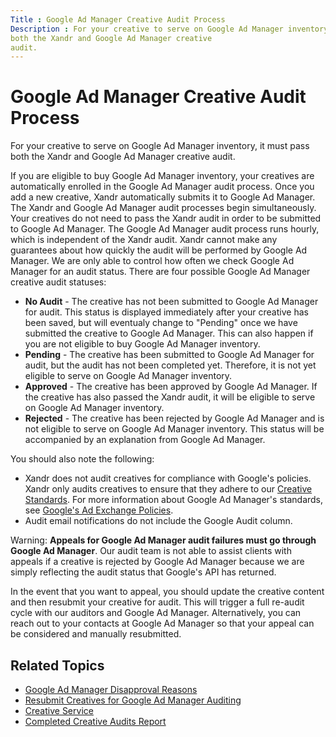 ```yaml
---
Title : Google Ad Manager Creative Audit Process
Description : For your creative to serve on Google Ad Manager inventory, it must pass
both the Xandr and Google Ad Manager creative
audit.
---
```



# Google Ad Manager Creative Audit Process



For your creative to serve on Google Ad Manager inventory, it must pass
both the Xandr and Google Ad Manager creative
audit.



If you are eligible to buy Google Ad Manager inventory, your creatives
are automatically enrolled in the Google Ad Manager audit process. Once
you add a new creative, Xandr automatically
submits it to Google Ad Manager. The Xandr and
Google Ad Manager audit processes begin simultaneously. Your creatives
do not need to pass the Xandr audit in order to
be submitted to Google Ad Manager. The Google Ad Manager audit process
runs hourly, which is independent of the Xandr
audit. Xandr cannot make any guarantees about
how quickly the audit will be performed by Google Ad Manager. We are
only able to control how often we check Google Ad Manager for an audit
status. There are four possible Google Ad Manager creative audit
statuses:

- **No Audit** - The creative has not been submitted to Google Ad
  Manager for audit. This status is displayed immediately after your
  creative has been saved, but will eventualy change to "Pending" once
  we have submitted the creative to Google Ad Manager. This can also
  happen if you are not eligible to buy Google Ad Manager inventory.
- **Pending** - The creative has been submitted to Google Ad Manager for
  audit, but the audit has not been completed yet. Therefore, it is not
  yet eligible to serve on Google Ad Manager inventory.
- **Approved** - The creative has been approved by Google Ad Manager. If
  the creative has also passed the Xandr audit,
  it will be eligible to serve on Google Ad Manager inventory.
- **Rejected** - The creative has been rejected by Google Ad Manager and
  is not eligible to serve on Google Ad Manager inventory. This status
  will be accompanied by an explanation from Google Ad Manager.





You should also note the following:

- Xandr does not audit creatives for compliance
  with Google's policies. Xandr only audits
  creatives to ensure that they adhere to our
  <a href="creative-standards.html" class="xref"
  title="Xandr has foundational policies that all creative and inventory content must follow. Creatives that violate these policies will be removed from the platform, and will be ineligible for both real-time bidding (RTB) and in-network buying. Repeated violation of these policies may result in strikes against offending members.">Creative
  Standards</a>. For more information about Google Ad Manager's
  standards, see <a
  href="https://support.google.com/authorizedbuyers/answer/1325008?hl=en"
  class="xref" target="_blank">Google's Ad Exchange Policies</a>.
- Audit email notifications do not include the
  Google Audit column.





Warning: **Appeals for Google Ad
Manager audit failures must go through Google Ad Manager**. Our audit
team is not able to assist clients with appeals if a creative is
rejected by Google Ad Manager because we are simply reflecting the audit
status that Google's API has returned.

In the event that you want to appeal, you should update the creative
content and then resubmit your creative for audit. This will trigger a
full re-audit cycle with our auditors and Google Ad Manager.
Alternatively, you can reach out to your contacts at Google Ad Manager
so that your appeal can be considered and manually resubmitted.



<div id="ID-00003e0b__section_520e52b5-1234-41e3-b3cd-e78d585569be"
>

## Related Topics

- <a href="adx-disapproval-reasons.html" class="xref"
  title="You may receive a disapproval reason from Google Ad Manager for various reasons.">Google
  Ad Manager Disapproval Reasons</a>
- <a href="resubmit-creatives-for-adx-auditing.html" class="xref"
  title="You may receive a rejection reason directly from Google&#39;s API if your creative is rejected by Google Ad Manager. You can easily resubmit your rejected creative to Google Ad Manager so that it can be re-audited.">Resubmit
  Creatives for Google Ad Manager Auditing</a>
- <a
  href="https://docs.xandr.com/bundle/xandr-api/page/creative-service.html"
  class="xref" target="_blank">Creative Service</a>
- <a href="completed-creative-audits-report.html" class="xref">Completed
  Creative Audits Report</a>






